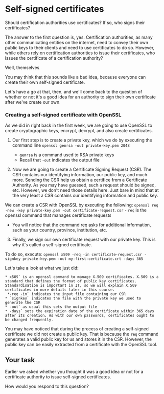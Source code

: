 # Self-signed certificates

Should certification authorities use certificates? If so, who signs their certificates?

The answer to the first question is, yes. Certification authorities, as many other communicating entities on the internet, need to convey their own public keys to their clients and need to use certificates to do so. However, while others rely on certification authorities to issue their certificates, who issues the certificate of a certification authority? 

Well, themselves. 

You may think that this sounds like a bad idea, because everyone can create their own self-signed certificate. 

Let's have a go at that, then, and we'll come back to the question of whether or not it's a good idea for an authority to sign their own certificate after we've create our own.

### Creating a self-signed certificate with OpenSSL

As we did in right back in the first week, we are going to use OpenSSL to create cryptographic keys, encrypt, decrypt, and also create certificates. 

1. Our first step is to create a private key, which we do by executing the command line `openssl genrsa -out private-key.pem 2048`

    - `genrsa` is a command used to RSA private keys
    - Recall that `-out` indicates the output file

2. Now we are going to create a Certificate Signing Request (CSR). The CSR contains our identifying information, our public key, and much more. Sending the CSR help us obtain a certifice from a Certificate Authority. As you may have guessed, such a request should be signed, etc. However, we don't need those details here. Just bare in mind that at the very least a CSR contains our identifying information and public key. 

We can create a CSR with OpenSSL by executing the following: `openssl req -new -key private-key.pem -out certificate-request.csr`
    - `req` is the openssl command that manages certificate requests

* You will notice that the command req asks for additional information, such as your country, province, institution, etc. 

3. Finally, we sign our own certificate request with our private key.  This is why it's called a self-signed certificate. 

To do so, execute: `openssl x509 -req -in certificate-request.csr -signkey private-key.pem -out my-first-certificate.crt -days 365`

Let's take a look at what we just did:

    * x509` is an openssl command to manage X.509 certificates. X.509 is a standard that defines the format of public key certificates. Standardisation is important in IT, so we will explain X.509 certificates in more details later in this course.
     *-req -in` indicates the input file containing our CSR
    * `signkey` indicates the file with the private key we used to generate the CSR
    * -out` as usual this sets the output file
    * -days` sets the expiration date of the certificate within 365 days after its creation. As with our own passwords, certificates ought to be changed frequently. 

You may have noticed that during the process of creating a self-signed certificate we did not create a public key. That is because the `req` command generates a valid public key for us and stores it in the CSR. However, the public key can be easily extracted from a certificate with the OpenSSL tool. 

## Your task

Earlier we asked whether you thought it was a good idea or not for a certificate authority to issue self-signed certificates.

How would you respond to this question?

